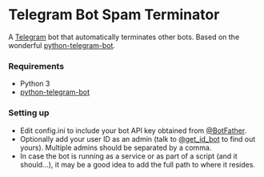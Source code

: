 # Telegram Bot Spam Terminator
A [Telegram](https://telegram.org/) bot that automatically terminates other bots.
Based on the wonderful [python-telegram-bot](https://python-telegram-bot.org/).

### Requirements
* Python 3
* [python-telegram-bot](https://python-telegram-bot.org/)

### Setting up
* Edit config.ini to include your bot API key obtained from [@BotFather](https://t.me/botfather).
* Optionally add your user ID as an admin (talk to [@get_id_bot](https://t.me/get_id_bot) to find out yours). Multiple admins should be separated by a comma.
* In case the bot is running as a service or as part of a script (and it should...), it may be a good idea to add the full path to where it resides.